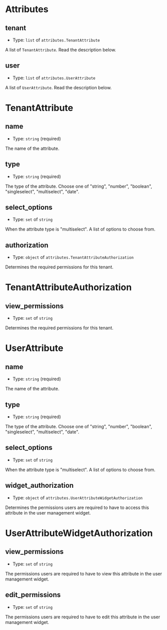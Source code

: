 
Attributes
==========



tenant
------

- Type: `list` of `attributes.TenantAttribute` 

A list of `TenantAttribute`. Read the description below.



user
----

- Type: `list` of `attributes.UserAttribute` 

A list of `UserAttribute`. Read the description below.





TenantAttribute
===============



name
----

- Type: `string` (required)

The name of the attribute.



type
----

- Type: `string` (required)

The type of the attribute. Choose one of "string", "number", "boolean", "singleselect", "multiselect", "date".



select_options
--------------

- Type: `set` of `string` 

When the attribute type is "multiselect". A list of options to choose from.



authorization
-------------

- Type: `object` of `attributes.TenantAttributeAuthorization` 

Determines the required permissions for this tenant.





TenantAttributeAuthorization
============================



view_permissions
----------------

- Type: `set` of `string` 

Determines the required permissions for this tenant.





UserAttribute
=============



name
----

- Type: `string` (required)

The name of the attribute.



type
----

- Type: `string` (required)

The type of the attribute. Choose one of "string", "number", "boolean",
"singleselect", "multiselect", "date".



select_options
--------------

- Type: `set` of `string` 

When the attribute type is "multiselect". A list of options to choose from.



widget_authorization
--------------------

- Type: `object` of `attributes.UserAttributeWidgetAuthorization` 

Determines the permissions users are required to have to access this attribute
in the user management widget.





UserAttributeWidgetAuthorization
================================



view_permissions
----------------

- Type: `set` of `string` 

The permissions users are required to have to view this attribute in the user management widget.



edit_permissions
----------------

- Type: `set` of `string` 

The permissions users are required to have to edit this attribute in the user management widget.

